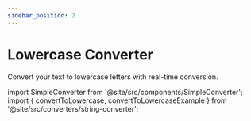 ```yaml
---
sidebar_position: 2
---
```


# Lowercase Converter

Convert your text to lowercase letters with real-time conversion.

import SimpleConverter from '@site/src/components/SimpleConverter';
import { convertToLowercase, convertToLowercaseExample } from '@site/src/converters/string-converter';

<SimpleConverter
  conversion={convertToLowercase}
  placeholder="Enter text to convert to lowercase..."
  language="text"
  exampleInput={convertToLowercaseExample.input}
  showPreview={true}
  previewMode="inline"
/>
